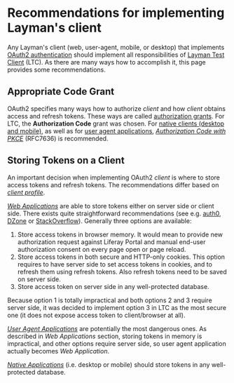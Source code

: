 # Recommendations for implementing Layman's client

Any Layman's client (web, user-agent, mobile, or desktop) that implements [OAuth2 authentication](oauth2.md) should implement all responsibilities of [Layman Test Client](oauth2.md#layman-test-client) (LTC). As there are many ways how to accomplish it, this page provides some recommendations.

## Appropriate Code Grant
OAuth2 specifies many ways how to authorize *client* and how *client* obtains access and refresh tokens. These ways are called [authorization grants](https://tools.ietf.org/html/rfc6749#section-1.3). For LTC, the **Authorization Code** grant was chosen. For [native clients (desktop and mobile)](https://tools.ietf.org/html/draft-ietf-oauth-security-topics-13#section-3.1.1), as well as for [user agent applications](https://tools.ietf.org/html/draft-ietf-oauth-browser-based-apps-04#section-7.1), [*Authorization Code with PKCE*](https://tools.ietf.org/html/rfc7636) (RFC7636) is recommended.


## Storing Tokens on a Client
An important decision when implementing OAuth2 *client* is where to store access tokens and refresh tokens. The recommendations differ based on [*client profile*](https://tools.ietf.org/html/rfc6749#section-2.1).
 
[*Web Applications*](https://tools.ietf.org/html/rfc6749#section-2.1) are able to store tokens either on server side or client side. There exists quite straightforward recommendations (see e.g. [auth0](https://auth0.com/docs/security/store-tokens#regular-web-apps), [DZone](https://dzone.com/articles/security-best-practices-for-managing-api-access-to) or [StackOverflow](https://security.stackexchange.com/a/209388)). Generally three options are available:
1. Store access tokens in browser memory. It would mean to provide new authorization request against Liferay Portal and manual end-user authorization consent on every page open or page reload.
2. Store access tokens in both secure and HTTP-only cookies. This option requires to have server side to set access tokens in cookies, and to refresh them using refresh tokens. Also refresh tokens need to be saved on server side.
3. Store access token on server side in any well-protected database.

Because option 1 is totally impractical and both options 2 and 3 require server side, it was decided to implement option 3 in LTC as the most secure one (it does not expose access token to client/browser at all).

[*User Agent Applications*](https://tools.ietf.org/html/rfc6749#section-2.1) are potentially the most dangerous ones. As described in *Web Applications* section, storing tokens in memory is impractical, and other options require server side, so user agent application actually becomes *Web Application*.

[*Native Applications*](https://tools.ietf.org/html/rfc6749#section-2.1) (i.e. desktop or mobile) should store tokens in any well-protected database.
